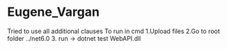 # Eugene_Vargan
Tried to use all additional clauses To run in cmd 1.Upload files 2.Go to root folder ../net6.0 3. run -> dotnet test WebAPI.dll
